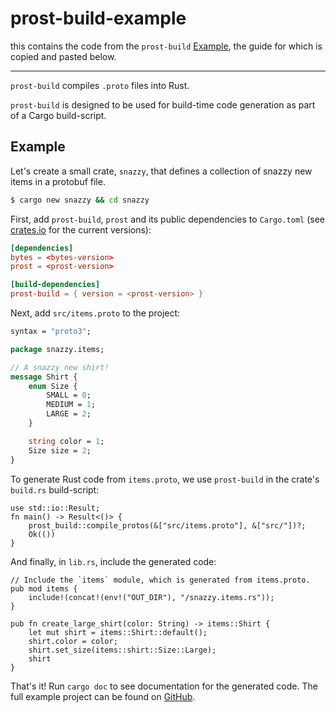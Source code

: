 # prost-build-example

this contains the code from the `prost-build` [Example](https://docs.rs/prost-build/latest/prost_build/), the guide for which is copied and pasted below.

---
`prost-build` compiles `.proto` files into Rust.

`prost-build` is designed to be used for build-time code generation as part of a Cargo build-script.

## Example

Let's create a small crate, `snazzy`, that defines a collection of snazzy new items in a protobuf file.
```bash
$ cargo new snazzy && cd snazzy
```
First, add `prost-build`, `prost` and its public dependencies to `Cargo.toml`
(see [crates.io](https://crates.io/crates/prost) for the current versions):

```toml
[dependencies]
bytes = <bytes-version>
prost = <prost-version>

[build-dependencies]
prost-build = { version = <prost-version> }
```

Next, add `src/items.proto` to the project:

```proto
syntax = "proto3";

package snazzy.items;

// A snazzy new shirt!
message Shirt {
    enum Size {
        SMALL = 0;
        MEDIUM = 1;
        LARGE = 2;
    }

    string color = 1;
    Size size = 2;
}
```

To generate Rust code from `items.proto`, we use `prost-build` in the crate's
`build.rs` build-script:

```rust,no_run
use std::io::Result;
fn main() -> Result<()> {
    prost_build::compile_protos(&["src/items.proto"], &["src/"])?;
    Ok(())
}
```

And finally, in `lib.rs`, include the generated code:

```rust,ignore
// Include the `items` module, which is generated from items.proto.
pub mod items {
    include!(concat!(env!("OUT_DIR"), "/snazzy.items.rs"));
}

pub fn create_large_shirt(color: String) -> items::Shirt {
    let mut shirt = items::Shirt::default();
    shirt.color = color;
    shirt.set_size(items::shirt::Size::Large);
    shirt
}
```

That's it! Run `cargo doc` to see documentation for the generated code. The full
example project can be found on [GitHub](https://github.com/danburkert/snazzy).
